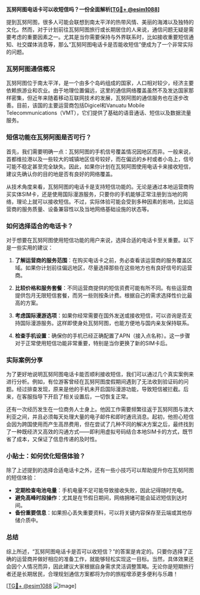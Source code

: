 **瓦努阿图电话卡可以收短信吗？一份全面解析[[TG💪+ @esim1088](https://t.me/s/esim1088)]**

提到瓦努阿图，很多人可能会联想到南太平洋的热带风情、美丽的海滩以及独特的文化。然而，对于计划前往瓦努阿图旅行或长期居住的人来说，通信问题无疑是需要考虑的重要因素之一。尤其是当你需要保持与外界联系时，比如接收重要短信通知、社交媒体消息等，那么“瓦努阿图电话卡是否能收短信”便成为了一个非常实际的问题。

### 瓦努阿图通信概况

瓦努阿图位于南太平洋，是一个由多个岛屿组成的国家，人口相对较少，经济主要依赖旅游业和农业。由于地理位置偏远，这里的通信网络覆盖虽然不及发达国家那样密集，但近年来随着移动互联网技术的发展，瓦努阿图的通信服务也在逐步改善。目前，该国的主要运营商包括Digicel和Vanuatu Mobile Telecommunications（VMT），它们提供了基础的语音通话、短信以及数据流量服务。

### 短信功能在瓦努阿图是否可行？

首先，我们需要明确一点：瓦努阿图的手机信号覆盖情况因地区而异。一般来说，首都维拉港以及一些较大的城镇地区信号较好，而在偏远的乡村或者小岛上，信号可能不稳定甚至完全缺失。因此，如果你计划在瓦努阿图使用电话卡来接收短信，建议先确认你的目的地是否有良好的网络覆盖。

从技术角度来看，瓦努阿图的电话卡是支持短信功能的。无论是通过本地运营商购买实体SIM卡，还是使用国际漫游服务，只要你的手机能够正常注册到当地的网络，理论上就可以接收短信。不过，实际体验可能会受到多种因素的影响，比如运营商的服务质量、设备兼容性以及当地网络基础设施的状态等。

### 如何选择适合的电话卡？

对于想要在瓦努阿图使用短信功能的用户来说，选择合适的电话卡至关重要。以下是一些实用的建议：

1. **了解运营商的服务范围**：在购买电话卡之前，务必查看该运营商的服务覆盖区域。如果你计划前往偏远地区，尽量选择那些在这些地方也有良好信号的运营商。

2. **比较价格和服务套餐**：不同运营商提供的短信资费可能有所不同。有些运营商提供包月无限短信套餐，而另一些则按条计费。根据自己的需求选择性价比最高的方案。

3. **考虑国际漫游选项**：如果你经常需要在国外发送或接收短信，可以咨询是否支持国际漫游服务。这样即使身处瓦努阿图，也能方便地与国内亲友保持联系。

4. **检查手机设置**：确保你的手机已经正确配置了APN（接入点名称）。这一步骤对于正常使用短信功能非常重要，特别是当你更换了新的SIM卡后。

### 实际案例分享

为了更好地说明瓦努阿图电话卡能否顺利接收短信，我们可以通过几个真实案例来进行分析。例如，有位游客曾经在瓦努阿图度假期间遇到了无法收到验证码的问题。经过排查发现，原来是他的手机未开启国际漫游功能，导致短信被拦截。后来，在客服指导下开启了相关设置后，一切恢复正常。

还有一次经历发生在一位商务人士身上。他因工作需要频繁往返于瓦努阿图与澳大利亚之间，并且必须每天处理大量的电子邮件和即时通讯消息。起初，他担心短信会因为跨国使用而产生高昂费用，但在尝试了几种不同的解决方案之后，最终找到了一种既经济又高效的沟通方式——即利用虚拟号码结合本地SIM卡的方式，既节省了成本，又保证了信息传递的及时性。

### 小贴士：如何优化短信体验？

除了上述提到的选择合适电话卡之外，还有一些小技巧可以帮助提升你在瓦努阿图的短信体验：

- **定期检查电池电量**：手机电量不足可能导致接收失败，因此记得随时充电。
- **避免高峰时段操作**：尤其是在节假日期间，网络拥堵可能会延迟短信到达时间。
- **备份重要信息**：如果担心丢失重要资料，可以将关键内容保存至云端或其他存储介质中。

### 总结

综上所述，“瓦努阿图电话卡是否可以收短信？”的答案是肯定的。只要你选择了正确的运营商并做好相应的准备工作，就能够轻松实现这一目标。当然，具体效果还会因个人情况而异，因此建议大家根据自身需求灵活调整策略。无论你是短期旅行者还是长期居民，合理规划通信方案都将为你的旅程增添更多便利与乐趣！

[[TG💪+ @esim1088](https://t.me/s/esim1088) ![Image](https://i.postimg.cc/4NQfJmqS/Snipaste-2025-05-13-00-14-12.png)]